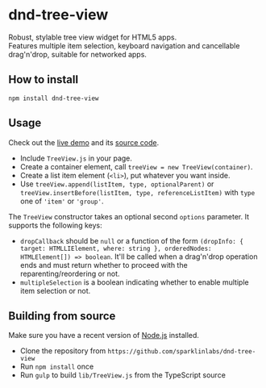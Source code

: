 # dnd-tree-view

Robust, stylable tree view widget for HTML5 apps.  
Features multiple item selection, keyboard navigation and cancellable drag'n'drop, suitable for networked apps.

## How to install

    npm install dnd-tree-view

## Usage

Check out the [live demo](http://sparklinlabs.bitbucket.org/dnd-tree-view/doc/demo/) and its [source code](https://bitbucket.org/sparklinlabs/dnd-tree-view/src/tip/src/demo/).

 * Include `TreeView.js` in your page.
 * Create a container element, call `treeView = new TreeView(container)`.
 * Create a list item element (`<li>`), put whatever you want inside.
 * Use `treeView.append(listItem, type, optionalParent)` or `treeView.insertBefore(listItem, type, referenceListItem)` with `type` one of `'item'` or `'group'`.

The `TreeView` constructor takes an optional second `options` parameter. It supports the following keys:

 * `dropCallback` should be `null` or a function of the form `(dropInfo: { target: HTMLLIElement, where: string }, orderedNodes: HTMLElement[]) => boolean`. It'll be called when a drag'n'drop operation ends and must return whether to proceed with the reparenting/reordering or not.
 * `multipleSelection` is a boolean indicating whether to enable multiple item selection or not.

## Building from source

Make sure you have a recent version of [Node.js](http://nodejs.org/) installed.

 * Clone the repository from `https://github.com/sparklinlabs/dnd-tree-view`
 * Run `npm install` once
 * Run `gulp` to build `lib/TreeView.js` from the TypeScript source
